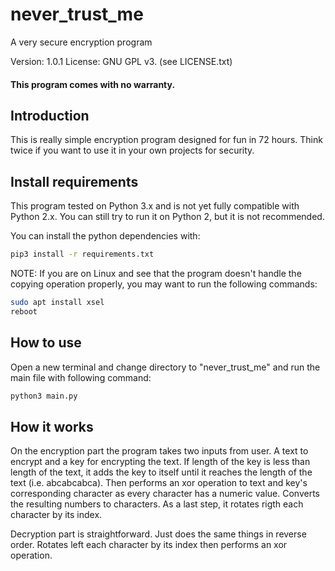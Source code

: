 # never_trust_me
A very secure encryption program

Version: 1.0.1 License: GNU GPL v3. (see LICENSE.txt)

#### This program comes with no warranty.

## Introduction
This is really simple encryption program designed for fun in 72 hours. Think twice if you want to use it in your own projects for security.

## Install requirements

This program tested on Python 3.x and is not yet fully compatible with Python 2.x. You can still try to run it on Python 2, but it is not recommended.

You can install the python dependencies with:

```sh
pip3 install -r requirements.txt
```
NOTE: If you are on Linux and see that the program doesn't handle the copying operation properly, you may want to run the following commands:

```sh
sudo apt install xsel
reboot
```

## How to use
Open a new terminal and change directory to  "never_trust_me" and run the main file with following command:

```sh
python3 main.py
``` 

## How it works

On the encryption part the program takes two inputs from user. 
A text to encrypt and a key for encrypting the text. If length of the key is less than length of the text, 
it adds the key to itself until it reaches the length of the text (i.e. abcabcabca). 
Then performs an xor operation to text and key's corresponding character as every character has a numeric value. 
Converts the resulting numbers to characters.
As a last step, it rotates rigth each character by its index. 

Decryption part is straightforward. Just does the same things in reverse order. 
Rotates left each character by its index then performs an xor operation.

